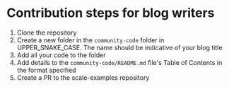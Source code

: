 # Contribution steps for blog writers

1. Clone the repository
2. Create a new folder in the `community-code` folder in UPPER_SNAKE_CASE. The name should be indicative of your blog title
3. Add all your code to the folder
4. Add details to the `community-code/README.md` file's Table of Contents in the format specified
5. Create a PR to the scale-examples repository

